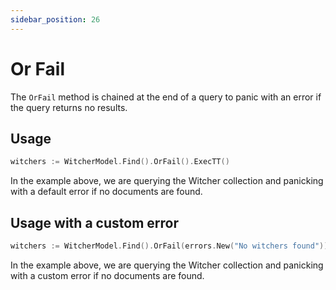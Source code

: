 ```yaml
---
sidebar_position: 26
---
```


# Or Fail

The `OrFail` method is chained at the end of a query to panic with an error if the query returns no results.

## Usage

```go
witchers := WitcherModel.Find().OrFail().ExecTT()
```

In the example above, we are querying the Witcher collection and panicking with a default error if no documents are found.

## Usage with a custom error

```go
witchers := WitcherModel.Find().OrFail(errors.New("No witchers found")).ExecTT()
```

In the example above, we are querying the Witcher collection and panicking with a custom error if no documents are found.
